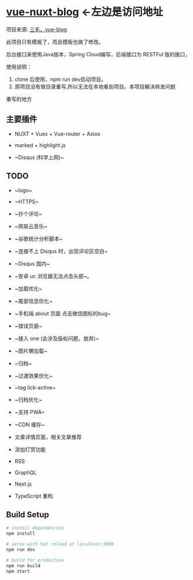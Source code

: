 # [vue-nuxt-blog](http://yi.wuhuhai.com) <-左边是访问地址

项目来源: [三毛，vue-blog](https://github.com/jkchao/vue-blog)

此项目只有模板了，而且模板也做了修改。

后台接口来使用Java版本，Spring Cloud编写，后端接口为 RESTFul 版的接口，

使用说明：
1. clone 后使用，npm run dev启动项目。
2. 原项目没有做目录重写,所以无法在本地看到项目。本项目解决转发问题

重写的地方





## 主要插件

 - NUXT + Vuex + Vue-router + Axios

 - marked + highlight.js
 
 - ~Disqus (科学上网)~

 
## TODO

- ~logo~

- ~HTTPS~

- ~抄个评论~

- ~网易云音乐~

- ~谷歌统计分析脚本~

- ~连接不上 Disqus 时，出现评论区空白~

- ~Disqus 国内~

- ~安卓 uc 浏览器无法点击头部~。

- ~加载优化~

- ~尾部信息优化~

- ~手机端 about 页面 点击微信图标的bug~

- ~错误页面~

- ~接入 one (会涉及版权问题，放弃)~

- ~图片懒加载~

- ~归档~

- ~过渡效果优化~

- ~tag lick-active~

- ~归档优化~

- ~支持 PWA~

- ~CDN 缓存~

- 文章详情页面，相关文章推荐

- 添加打赏功能

- RSS

- GraphQL

- Next.js

- TypeScript 重构

## Build Setup

``` bash
# install dependencies
npm install

# serve with hot reload at localhost:3000
npm run dev

# build for production
npm run build
npm start

```



